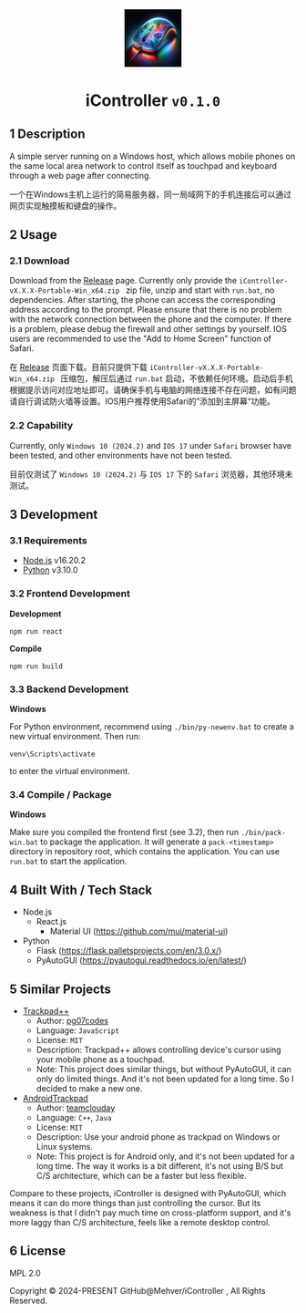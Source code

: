 <div align="center">
    <img src="https://github.com/Mehver/iController/raw/main/%23README/icon/256.png" width="20%"/>
    <h1>iController <code>v0.1.0</code></h1>
    </tr>
</div>

## 1 Description

A simple server running on a Windows host, which allows mobile phones on the same local area network to control itself as touchpad and keyboard through a web page after connecting.

一个在Windows主机上运行的简易服务器，同一局域网下的手机连接后可以通过网页实现触摸板和键盘的操作。

## 2 Usage

### 2.1 Download

Download from the [Release](https://github.com/Mehver/iController/releases) page. Currently only provide the `iController-vX.X.X-Portable-Win_x64.zip
` zip file, unzip and start with `run.bat`, no dependencies. After starting, the phone can access the corresponding address according to the prompt. Please ensure that there is no problem with the network connection between the phone and the computer. If there is a problem, please debug the firewall and other settings by yourself. IOS users are recommended to use the "Add to Home Screen" function of Safari.

在 [Release](https://github.com/Mehver/iController/releases) 页面下载。目前只提供下载 `iController-vX.X.X-Portable-Win_x64.zip
` 压缩包，解压后通过 `run.bat` 启动，不依赖任何环境。启动后手机根据提示访问对应地址即可。请确保手机与电脑的网络连接不存在问题，如有问题请自行调试防火墙等设置。IOS用户推荐使用Safari的”添加到主屏幕“功能。

### 2.2 Capability

Currently, only `Windows 10 (2024.2)` and `IOS 17` under `Safari` browser have been tested, and other environments have not been tested.

目前仅测试了 `Windows 10 (2024.2)` 与 `IOS 17` 下的 `Safari` 浏览器，其他环境未测试。

## 3 Development

### 3.1 Requirements

- [Node.js](https://nodejs.org/en/) v16.20.2
- [Python](https://www.python.org/) v3.10.0

### 3.2 Frontend Development

**Development**

```shell
npm run react
```

**Compile**

```shell
npm run build
```

### 3.3 Backend Development

**Windows**

For Python environment, recommend using `./bin/py-newenv.bat` to create a new virtual environment. Then run:

```shell
venv\Scripts\activate
```

to enter the virtual environment.

### 3.4 Compile / Package

**Windows**

Make sure you compiled the frontend first (see 3.2), then run `./bin/pack-win.bat` to package the application. It will generate a `pack-<timestamp>` directory in repository root, which contains the application. You can use `run.bat` to start the application.

## 4 Built With / Tech Stack

- Node.js
  - React.js
    - Material UI (https://github.com/mui/material-ui)
- Python
  - Flask (https://flask.palletsprojects.com/en/3.0.x/)
  - PyAutoGUI (https://pyautogui.readthedocs.io/en/latest/)

## 5 Similar Projects

- [Trackpad++](https://github.com/pg07codes/trackpadpp)
  - Author: [pg07codes](https://github.com/pg07codes)
  - Language: `JavaScript`
  - License: `MIT`
  - Description: Trackpad++ allows controlling device's cursor using your mobile phone as a touchpad.
  - Note: This project does similar things, but without PyAutoGUI, it can only do limited things. And it's not been updated for a long time. So I decided to make a new one.
- [AndroidTrackpad](https://github.com/teamclouday/AndroidTrackpad)
  - Author: [teamclouday](https://github.com/teamclouday)
  - Language: `C++`, `Java`
  - License: `MIT`
  - Description: Use your android phone as trackpad on Windows or Linux systems.
  - Note: This project is for Android only, and it's not been updated for a long time. The way it works is a bit different, it's not using B/S but C/S architecture, which can be a faster but less flexible.

Compare to these projects, iController is designed with PyAutoGUI, which means it can do more things than just controlling the cursor. But its weakness is that I didn't pay much time on cross-platform support, and it's more laggy than C/S architecture, feels like a remote desktop control.

## 6 License

MPL 2.0

Copyright © 2024-PRESENT GitHub@Mehver/iController , All Rights Reserved.
